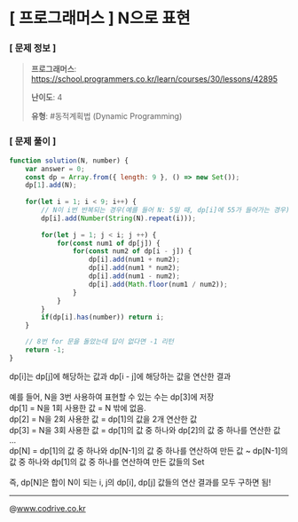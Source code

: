 # [ 프로그래머스 ] N으로 표현

### [ 문제 정보 ]
> **프로그래머스**: https://school.programmers.co.kr/learn/courses/30/lessons/42895
> 
> **난이도**: 4
>
> **유형**: #동적계획법 (Dynamic Programming)


### [ 문제 풀이 ]
```JavaScript
function solution(N, number) {
    var answer = 0;
    const dp = Array.from({ length: 9 }, () => new Set());
    dp[1].add(N);
    
    for(let i = 1; i < 9; i++) {
        // N이 i번 반복되는 경우(예를 들어 N: 5일 때, dp[i]에 55가 들어가는 경우)
        dp[i].add(Number(String(N).repeat(i)));
      
        for(let j = 1; j < i; j ++) {
            for(const num1 of dp[j]) {
                for(const num2 of dp[i - j]) {
                    dp[i].add(num1 + num2);
                    dp[i].add(num1 * num2);
                    dp[i].add(num1 - num2);
                    dp[i].add(Math.floor(num1 / num2));
                }
            }
        }
        if(dp[i].has(number)) return i;
    }

    // 8번 for 문을 돌았는데 답이 없다면 -1 리턴
    return -1;
}
```
dp[i]는 dp[j]에 해당하는 값과 dp[i - j]에 해당하는 값을 연산한 결과<br><br>예를 들어, N을 3번 사용하여 표현할 수 있는 수는 dp[3]에 저장<br>dp[1] = N을 1회 사용한 값 = N 밖에 없음.<br>dp[2] = N을 2회 사용한 값 = dp[1]의 값을 2개 연산한 값<br>dp[3] = N을 3회 사용한 값 = dp[1]의 값 중 하나와 dp[2]의 값 중 하나를 연산한 값<br>...<br>dp[N] = dp[1]의 값 중 하나와 dp[N-1]의 값 중 하나를 연산하여 만든 값 ~ dp[N-1]의 값 중 하나와 dp[1]의 값 중 하나를 연산하여 만든 값들의 Set <br><br>즉, dp[N]은 합이 N이 되는 i, j의 dp[i], dp[j] 값들의 연산 결과를 모두 구하면 됨!


---
@www.codrive.co.kr